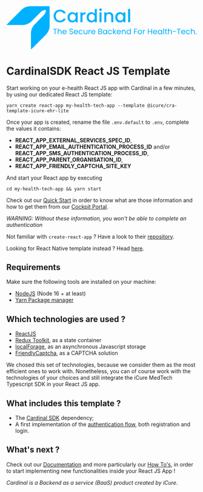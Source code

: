 <div>
    <a href="https://cardinalsdk.com/en">
        <svg width="690" height="157" viewBox="0 0 690 157" fill="none" xmlns="http://www.w3.org/2000/svg">
            <path fill-rule="evenodd" clip-rule="evenodd" d="M156.419 0.0635223V53.5755C156.148 65.1075 157.312 74.9408 154.817 82.6182C150.783 95.0395 144.368 101.588 134.923 110.746C127.221 118.213 119.639 125.801 112.055 133.386C106.051 139.389 99.404 146.338 93.5307 152.137C91.532 154.112 90.328 155.16 88.9573 156.482V94.2808C89.0467 92.7128 89.12 91.8502 89.4147 90.6222C89.9333 88.4622 90.2653 86.2542 91.016 84.2182C93.3747 77.8155 96.2587 72.9168 99.9347 67.9822C102.983 65.0102 105.804 62.0355 108.853 59.0635C111.579 56.0662 114.224 53.6928 116.856 51.0595C120.744 47.0968 124.632 43.1315 128.52 39.1689C136.337 31.3515 141.969 26.8502 142.927 13.7849C134.649 13.6062 129.109 16.8902 124.632 20.6449C123.452 21.6355 122.141 23.2035 120.973 24.3035C120.336 24.9035 119.665 25.6288 119.601 25.6755C119.232 25.9449 117.623 27.6622 117.085 28.1915C114.932 30.3129 113.589 31.4728 111.14 34.1368C110.148 35.0515 108.929 36.4235 107.937 37.3382C105.675 39.6022 103.576 41.8048 101.307 43.9702C100.163 45.1902 98.7907 46.4102 97.6467 47.6289C93.6693 51.6062 89.712 56.0222 85.0693 59.2929C79.8 63.0035 73.796 65.5328 66.5467 67.0675C61.6773 68.0982 51.432 67.7542 44.136 67.7542H0C3.38 64.5168 19.708 48.0449 22.1813 45.5715C30.2627 37.4915 38.3413 29.4102 46.4227 21.3315C54.1867 13.5662 61.1587 5.95418 72.9493 2.12218C81.2093 -0.563156 92.92 0.0635223 103.821 0.0635223H156.419Z" fill="#00B1FF"/>
            <path d="M182.629 81.484V83.556H177.309V101H174.761V83.556H169.413V81.484H182.629ZM193.381 85.376C194.539 85.376 195.584 85.628 196.517 86.132C197.451 86.6173 198.179 87.3547 198.701 88.344C199.243 89.3333 199.513 90.5373 199.513 91.956V101H196.993V92.32C196.993 90.7893 196.611 89.6227 195.845 88.82C195.08 87.9987 194.035 87.588 192.709 87.588C191.365 87.588 190.292 88.008 189.489 88.848C188.705 89.688 188.313 90.9107 188.313 92.516V101H185.765V80.28H188.313V87.84C188.817 87.056 189.508 86.4493 190.385 86.02C191.281 85.5907 192.28 85.376 193.381 85.376ZM217.676 92.74C217.676 93.2253 217.648 93.7387 217.592 94.28H205.328C205.421 95.792 205.934 96.9773 206.868 97.836C207.82 98.676 208.968 99.096 210.312 99.096C211.413 99.096 212.328 98.844 213.056 98.34C213.802 97.8173 214.325 97.1267 214.624 96.268H217.368C216.957 97.7427 216.136 98.9467 214.904 99.88C213.672 100.795 212.141 101.252 210.312 101.252C208.856 101.252 207.549 100.925 206.392 100.272C205.253 99.6187 204.357 98.6947 203.704 97.5C203.05 96.2867 202.724 94.8867 202.724 93.3C202.724 91.7133 203.041 90.3227 203.676 89.128C204.31 87.9333 205.197 87.0187 206.336 86.384C207.493 85.7307 208.818 85.404 210.312 85.404C211.768 85.404 213.056 85.7213 214.176 86.356C215.296 86.9907 216.154 87.868 216.752 88.988C217.368 90.0893 217.676 91.34 217.676 92.74ZM215.044 92.208C215.044 91.2373 214.829 90.4067 214.4 89.716C213.97 89.0067 213.382 88.4747 212.636 88.12C211.908 87.7467 211.096 87.56 210.2 87.56C208.912 87.56 207.81 87.9707 206.896 88.792C206 89.6133 205.486 90.752 205.356 92.208H215.044ZM234.692 101.196C233.404 101.196 232.246 100.972 231.22 100.524C230.212 100.057 229.418 99.4227 228.84 98.62C228.261 97.7987 227.962 96.856 227.944 95.792H230.66C230.753 96.7067 231.126 97.4813 231.78 98.116C232.452 98.732 233.422 99.04 234.692 99.04C235.905 99.04 236.857 98.7413 237.548 98.144C238.257 97.528 238.612 96.744 238.612 95.792C238.612 95.0453 238.406 94.4387 237.996 93.972C237.585 93.5053 237.072 93.1507 236.456 92.908C235.84 92.6653 235.009 92.404 233.964 92.124C232.676 91.788 231.64 91.452 230.856 91.116C230.09 90.78 229.428 90.2573 228.868 89.548C228.326 88.82 228.056 87.8493 228.056 86.636C228.056 85.572 228.326 84.6293 228.868 83.808C229.409 82.9867 230.165 82.352 231.136 81.904C232.125 81.456 233.254 81.232 234.524 81.232C236.353 81.232 237.846 81.6893 239.004 82.604C240.18 83.5187 240.842 84.732 240.992 86.244H238.192C238.098 85.4973 237.706 84.844 237.016 84.284C236.325 83.7053 235.41 83.416 234.272 83.416C233.208 83.416 232.34 83.696 231.668 84.256C230.996 84.7973 230.66 85.5627 230.66 86.552C230.66 87.2613 230.856 87.84 231.248 88.288C231.658 88.736 232.153 89.0813 232.732 89.324C233.329 89.548 234.16 89.8093 235.224 90.108C236.512 90.4627 237.548 90.8173 238.332 91.172C239.116 91.508 239.788 92.04 240.348 92.768C240.908 93.4773 241.188 94.448 241.188 95.68C241.188 96.632 240.936 97.528 240.432 98.368C239.928 99.208 239.181 99.8893 238.192 100.412C237.202 100.935 236.036 101.196 234.692 101.196ZM258.937 92.74C258.937 93.2253 258.909 93.7387 258.853 94.28H246.589C246.683 95.792 247.196 96.9773 248.129 97.836C249.081 98.676 250.229 99.096 251.573 99.096C252.675 99.096 253.589 98.844 254.317 98.34C255.064 97.8173 255.587 97.1267 255.885 96.268H258.629C258.219 97.7427 257.397 98.9467 256.165 99.88C254.933 100.795 253.403 101.252 251.573 101.252C250.117 101.252 248.811 100.925 247.653 100.272C246.515 99.6187 245.619 98.6947 244.965 97.5C244.312 96.2867 243.985 94.8867 243.985 93.3C243.985 91.7133 244.303 90.3227 244.937 89.128C245.572 87.9333 246.459 87.0187 247.597 86.384C248.755 85.7307 250.08 85.404 251.573 85.404C253.029 85.404 254.317 85.7213 255.437 86.356C256.557 86.9907 257.416 87.868 258.013 88.988C258.629 90.0893 258.937 91.34 258.937 92.74ZM256.305 92.208C256.305 91.2373 256.091 90.4067 255.661 89.716C255.232 89.0067 254.644 88.4747 253.897 88.12C253.169 87.7467 252.357 87.56 251.461 87.56C250.173 87.56 249.072 87.9707 248.157 88.792C247.261 89.6133 246.748 90.752 246.617 92.208H256.305ZM261.349 93.3C261.349 91.7133 261.666 90.332 262.301 89.156C262.935 87.9613 263.813 87.0373 264.933 86.384C266.071 85.7307 267.369 85.404 268.825 85.404C270.71 85.404 272.259 85.8613 273.473 86.776C274.705 87.6907 275.517 88.96 275.909 90.584H273.165C272.903 89.6507 272.39 88.9133 271.625 88.372C270.878 87.8307 269.945 87.56 268.825 87.56C267.369 87.56 266.193 88.064 265.297 89.072C264.401 90.0613 263.953 91.4707 263.953 93.3C263.953 95.148 264.401 96.576 265.297 97.584C266.193 98.592 267.369 99.096 268.825 99.096C269.945 99.096 270.878 98.8347 271.625 98.312C272.371 97.7893 272.885 97.0427 273.165 96.072H275.909C275.498 97.64 274.677 98.9 273.445 99.852C272.213 100.785 270.673 101.252 268.825 101.252C267.369 101.252 266.071 100.925 264.933 100.272C263.813 99.6187 262.935 98.6947 262.301 97.5C261.666 96.3053 261.349 94.9053 261.349 93.3ZM292.916 85.656V101H290.368V98.732C289.883 99.516 289.202 100.132 288.324 100.58C287.466 101.009 286.514 101.224 285.468 101.224C284.274 101.224 283.2 100.981 282.248 100.496C281.296 99.992 280.54 99.2453 279.98 98.256C279.439 97.2667 279.168 96.0627 279.168 94.644V85.656H281.688V94.308C281.688 95.82 282.071 96.9867 282.836 97.808C283.602 98.6107 284.647 99.012 285.972 99.012C287.335 99.012 288.408 98.592 289.192 97.752C289.976 96.912 290.368 95.6893 290.368 94.084V85.656H292.916ZM299.767 88.148C300.215 87.2707 300.849 86.5893 301.671 86.104C302.511 85.6187 303.528 85.376 304.723 85.376V88.008H304.051C301.195 88.008 299.767 89.5573 299.767 92.656V101H297.219V85.656H299.767V88.148ZM321.664 92.74C321.664 93.2253 321.636 93.7387 321.58 94.28H309.316C309.409 95.792 309.922 96.9773 310.856 97.836C311.808 98.676 312.956 99.096 314.3 99.096C315.401 99.096 316.316 98.844 317.044 98.34C317.79 97.8173 318.313 97.1267 318.612 96.268H321.356C320.945 97.7427 320.124 98.9467 318.892 99.88C317.66 100.795 316.129 101.252 314.3 101.252C312.844 101.252 311.537 100.925 310.38 100.272C309.241 99.6187 308.345 98.6947 307.692 97.5C307.038 96.2867 306.712 94.8867 306.712 93.3C306.712 91.7133 307.029 90.3227 307.664 89.128C308.298 87.9333 309.185 87.0187 310.324 86.384C311.481 85.7307 312.806 85.404 314.3 85.404C315.756 85.404 317.044 85.7213 318.164 86.356C319.284 86.9907 320.142 87.868 320.74 88.988C321.356 90.0893 321.664 91.34 321.664 92.74ZM319.032 92.208C319.032 91.2373 318.817 90.4067 318.388 89.716C317.958 89.0067 317.37 88.4747 316.624 88.12C315.896 87.7467 315.084 87.56 314.188 87.56C312.9 87.56 311.798 87.9707 310.884 88.792C309.988 89.6133 309.474 90.752 309.344 92.208H319.032ZM342.264 90.948C342.973 91.06 343.617 91.3493 344.196 91.816C344.793 92.2827 345.26 92.8613 345.596 93.552C345.951 94.2427 346.128 94.98 346.128 95.764C346.128 96.7533 345.876 97.6493 345.372 98.452C344.868 99.236 344.131 99.8613 343.16 100.328C342.208 100.776 341.079 101 339.772 101H332.492V81.484H339.492C340.817 81.484 341.947 81.708 342.88 82.156C343.813 82.5853 344.513 83.1733 344.98 83.92C345.447 84.6667 345.68 85.5067 345.68 86.44C345.68 87.5973 345.363 88.5587 344.728 89.324C344.112 90.0707 343.291 90.612 342.264 90.948ZM335.04 89.912H339.324C340.519 89.912 341.443 89.632 342.096 89.072C342.749 88.512 343.076 87.7373 343.076 86.748C343.076 85.7587 342.749 84.984 342.096 84.424C341.443 83.864 340.5 83.584 339.268 83.584H335.04V89.912ZM339.548 98.9C340.817 98.9 341.807 98.6013 342.516 98.004C343.225 97.4067 343.58 96.576 343.58 95.512C343.58 94.4293 343.207 93.58 342.46 92.964C341.713 92.3293 340.715 92.012 339.464 92.012H335.04V98.9H339.548ZM348.712 93.272C348.712 91.704 349.029 90.332 349.664 89.156C350.298 87.9613 351.166 87.0373 352.268 86.384C353.388 85.7307 354.629 85.404 355.992 85.404C357.336 85.404 358.502 85.6933 359.492 86.272C360.481 86.8507 361.218 87.5787 361.704 88.456V85.656H364.28V101H361.704V98.144C361.2 99.04 360.444 99.7867 359.436 100.384C358.446 100.963 357.289 101.252 355.964 101.252C354.601 101.252 353.369 100.916 352.268 100.244C351.166 99.572 350.298 98.6293 349.664 97.416C349.029 96.2027 348.712 94.8213 348.712 93.272ZM361.704 93.3C361.704 92.1427 361.47 91.1347 361.004 90.276C360.537 89.4173 359.902 88.764 359.1 88.316C358.316 87.8493 357.448 87.616 356.496 87.616C355.544 87.616 354.676 87.84 353.892 88.288C353.108 88.736 352.482 89.3893 352.016 90.248C351.549 91.1067 351.316 92.1147 351.316 93.272C351.316 94.448 351.549 95.4747 352.016 96.352C352.482 97.2107 353.108 97.8733 353.892 98.34C354.676 98.788 355.544 99.012 356.496 99.012C357.448 99.012 358.316 98.788 359.1 98.34C359.902 97.8733 360.537 97.2107 361.004 96.352C361.47 95.4747 361.704 94.4573 361.704 93.3ZM367.634 93.3C367.634 91.7133 367.951 90.332 368.586 89.156C369.22 87.9613 370.098 87.0373 371.218 86.384C372.356 85.7307 373.654 85.404 375.11 85.404C376.995 85.404 378.544 85.8613 379.758 86.776C380.99 87.6907 381.802 88.96 382.194 90.584H379.45C379.188 89.6507 378.675 88.9133 377.91 88.372C377.163 87.8307 376.23 87.56 375.11 87.56C373.654 87.56 372.478 88.064 371.582 89.072C370.686 90.0613 370.238 91.4707 370.238 93.3C370.238 95.148 370.686 96.576 371.582 97.584C372.478 98.592 373.654 99.096 375.11 99.096C376.23 99.096 377.163 98.8347 377.91 98.312C378.656 97.7893 379.17 97.0427 379.45 96.072H382.194C381.783 97.64 380.962 98.9 379.73 99.852C378.498 100.785 376.958 101.252 375.11 101.252C373.654 101.252 372.356 100.925 371.218 100.272C370.098 99.6187 369.22 98.6947 368.586 97.5C367.951 96.3053 367.634 94.9053 367.634 93.3ZM394.162 101L388.142 94.224V101H385.594V80.28H388.142V92.46L394.05 85.656H397.606L390.382 93.3L397.634 101H394.162ZM414.004 92.74C414.004 93.2253 413.976 93.7387 413.92 94.28H401.656C401.749 95.792 402.262 96.9773 403.196 97.836C404.148 98.676 405.296 99.096 406.64 99.096C407.741 99.096 408.656 98.844 409.384 98.34C410.13 97.8173 410.653 97.1267 410.952 96.268H413.696C413.285 97.7427 412.464 98.9467 411.232 99.88C410 100.795 408.469 101.252 406.64 101.252C405.184 101.252 403.877 100.925 402.72 100.272C401.581 99.6187 400.685 98.6947 400.032 97.5C399.378 96.2867 399.052 94.8867 399.052 93.3C399.052 91.7133 399.369 90.3227 400.004 89.128C400.638 87.9333 401.525 87.0187 402.664 86.384C403.821 85.7307 405.146 85.404 406.64 85.404C408.096 85.404 409.384 85.7213 410.504 86.356C411.624 86.9907 412.482 87.868 413.08 88.988C413.696 90.0893 414.004 91.34 414.004 92.74ZM411.372 92.208C411.372 91.2373 411.157 90.4067 410.728 89.716C410.298 89.0067 409.71 88.4747 408.964 88.12C408.236 87.7467 407.424 87.56 406.528 87.56C405.24 87.56 404.138 87.9707 403.224 88.792C402.328 89.6133 401.814 90.752 401.684 92.208H411.372ZM424.843 85.376C426.71 85.376 428.222 85.9453 429.379 87.084C430.536 88.204 431.115 89.828 431.115 91.956V101H428.595V92.32C428.595 90.7893 428.212 89.6227 427.447 88.82C426.682 87.9987 425.636 87.588 424.311 87.588C422.967 87.588 421.894 88.008 421.091 88.848C420.307 89.688 419.915 90.9107 419.915 92.516V101H417.367V85.656H419.915V87.84C420.419 87.056 421.1 86.4493 421.959 86.02C422.836 85.5907 423.798 85.376 424.843 85.376ZM434.325 93.272C434.325 91.704 434.642 90.332 435.277 89.156C435.912 87.9613 436.78 87.0373 437.881 86.384C439.001 85.7307 440.252 85.404 441.633 85.404C442.828 85.404 443.938 85.684 444.965 86.244C445.992 86.7853 446.776 87.504 447.317 88.4V80.28H449.893V101H447.317V98.116C446.813 99.0307 446.066 99.7867 445.077 100.384C444.088 100.963 442.93 101.252 441.605 101.252C440.242 101.252 439.001 100.916 437.881 100.244C436.78 99.572 435.912 98.6293 435.277 97.416C434.642 96.2027 434.325 94.8213 434.325 93.272ZM447.317 93.3C447.317 92.1427 447.084 91.1347 446.617 90.276C446.15 89.4173 445.516 88.764 444.713 88.316C443.929 87.8493 443.061 87.616 442.109 87.616C441.157 87.616 440.289 87.84 439.505 88.288C438.721 88.736 438.096 89.3893 437.629 90.248C437.162 91.1067 436.929 92.1147 436.929 93.272C436.929 94.448 437.162 95.4747 437.629 96.352C438.096 97.2107 438.721 97.8733 439.505 98.34C440.289 98.788 441.157 99.012 442.109 99.012C443.061 99.012 443.929 98.788 444.713 98.34C445.516 97.8733 446.15 97.2107 446.617 96.352C447.084 95.4747 447.317 94.4573 447.317 93.3ZM472.696 81.484V83.556H464.212V90.136H471.1V92.208H464.212V101H461.664V81.484H472.696ZM482.465 101.252C481.028 101.252 479.721 100.925 478.545 100.272C477.388 99.6187 476.473 98.6947 475.801 97.5C475.148 96.2867 474.821 94.8867 474.821 93.3C474.821 91.732 475.157 90.3507 475.829 89.156C476.52 87.9427 477.453 87.0187 478.629 86.384C479.805 85.7307 481.121 85.404 482.577 85.404C484.033 85.404 485.349 85.7307 486.525 86.384C487.701 87.0187 488.625 87.9333 489.297 89.128C489.988 90.3227 490.333 91.7133 490.333 93.3C490.333 94.8867 489.979 96.2867 489.269 97.5C488.579 98.6947 487.636 99.6187 486.441 100.272C485.247 100.925 483.921 101.252 482.465 101.252ZM482.465 99.012C483.38 99.012 484.239 98.7973 485.041 98.368C485.844 97.9387 486.488 97.2947 486.973 96.436C487.477 95.5773 487.729 94.532 487.729 93.3C487.729 92.068 487.487 91.0227 487.001 90.164C486.516 89.3053 485.881 88.6707 485.097 88.26C484.313 87.8307 483.464 87.616 482.549 87.616C481.616 87.616 480.757 87.8307 479.973 88.26C479.208 88.6707 478.592 89.3053 478.125 90.164C477.659 91.0227 477.425 92.068 477.425 93.3C477.425 94.5507 477.649 95.6053 478.097 96.464C478.564 97.3227 479.18 97.9667 479.945 98.396C480.711 98.8067 481.551 99.012 482.465 99.012ZM496.231 88.148C496.679 87.2707 497.314 86.5893 498.135 86.104C498.975 85.6187 499.993 85.376 501.187 85.376V88.008H500.515C497.659 88.008 496.231 89.5573 496.231 92.656V101H493.683V85.656H496.231V88.148ZM526.63 81.484V101H524.082V92.152H514.142V101H511.594V81.484H514.142V90.052H524.082V81.484H526.63ZM544.98 92.74C544.98 93.2253 544.952 93.7387 544.896 94.28H532.632C532.726 95.792 533.239 96.9773 534.172 97.836C535.124 98.676 536.272 99.096 537.616 99.096C538.718 99.096 539.632 98.844 540.36 98.34C541.107 97.8173 541.63 97.1267 541.928 96.268H544.672C544.262 97.7427 543.44 98.9467 542.208 99.88C540.976 100.795 539.446 101.252 537.616 101.252C536.16 101.252 534.854 100.925 533.696 100.272C532.558 99.6187 531.662 98.6947 531.008 97.5C530.355 96.2867 530.028 94.8867 530.028 93.3C530.028 91.7133 530.346 90.3227 530.98 89.128C531.615 87.9333 532.502 87.0187 533.64 86.384C534.798 85.7307 536.123 85.404 537.616 85.404C539.072 85.404 540.36 85.7213 541.48 86.356C542.6 86.9907 543.459 87.868 544.056 88.988C544.672 90.0893 544.98 91.34 544.98 92.74ZM542.348 92.208C542.348 91.2373 542.134 90.4067 541.704 89.716C541.275 89.0067 540.687 88.4747 539.94 88.12C539.212 87.7467 538.4 87.56 537.504 87.56C536.216 87.56 535.115 87.9707 534.2 88.792C533.304 89.6133 532.791 90.752 532.66 92.208H542.348ZM547.392 93.272C547.392 91.704 547.709 90.332 548.344 89.156C548.978 87.9613 549.846 87.0373 550.948 86.384C552.068 85.7307 553.309 85.404 554.672 85.404C556.016 85.404 557.182 85.6933 558.172 86.272C559.161 86.8507 559.898 87.5787 560.384 88.456V85.656H562.96V101H560.384V98.144C559.88 99.04 559.124 99.7867 558.116 100.384C557.126 100.963 555.969 101.252 554.644 101.252C553.281 101.252 552.049 100.916 550.948 100.244C549.846 99.572 548.978 98.6293 548.344 97.416C547.709 96.2027 547.392 94.8213 547.392 93.272ZM560.384 93.3C560.384 92.1427 560.15 91.1347 559.684 90.276C559.217 89.4173 558.582 88.764 557.78 88.316C556.996 87.8493 556.128 87.616 555.176 87.616C554.224 87.616 553.356 87.84 552.572 88.288C551.788 88.736 551.162 89.3893 550.696 90.248C550.229 91.1067 549.996 92.1147 549.996 93.272C549.996 94.448 550.229 95.4747 550.696 96.352C551.162 97.2107 551.788 97.8733 552.572 98.34C553.356 98.788 554.224 99.012 555.176 99.012C556.128 99.012 556.996 98.788 557.78 98.34C558.582 97.8733 559.217 97.2107 559.684 96.352C560.15 95.4747 560.384 94.4573 560.384 93.3ZM569.813 80.28V101H567.265V80.28H569.813ZM577.264 87.756V96.8C577.264 97.5467 577.423 98.0787 577.74 98.396C578.057 98.6947 578.608 98.844 579.392 98.844H581.268V101H578.972C577.553 101 576.489 100.673 575.78 100.02C575.071 99.3667 574.716 98.2933 574.716 96.8V87.756H572.728V85.656H574.716V81.792H577.264V85.656H581.268V87.756H577.264ZM591.971 85.376C593.129 85.376 594.174 85.628 595.107 86.132C596.041 86.6173 596.769 87.3547 597.291 88.344C597.833 89.3333 598.103 90.5373 598.103 91.956V101H595.583V92.32C595.583 90.7893 595.201 89.6227 594.435 88.82C593.67 87.9987 592.625 87.588 591.299 87.588C589.955 87.588 588.882 88.008 588.079 88.848C587.295 89.688 586.903 90.9107 586.903 92.516V101H584.355V80.28H586.903V87.84C587.407 87.056 588.098 86.4493 588.975 86.02C589.871 85.5907 590.87 85.376 591.971 85.376ZM612.905 89.66V91.816H601.733V89.66H612.905ZM629.699 81.484V83.556H624.379V101H621.831V83.556H616.483V81.484H629.699ZM646.836 92.74C646.836 93.2253 646.808 93.7387 646.752 94.28H634.488C634.581 95.792 635.094 96.9773 636.028 97.836C636.98 98.676 638.128 99.096 639.472 99.096C640.573 99.096 641.488 98.844 642.216 98.34C642.962 97.8173 643.485 97.1267 643.784 96.268H646.528C646.117 97.7427 645.296 98.9467 644.064 99.88C642.832 100.795 641.301 101.252 639.472 101.252C638.016 101.252 636.709 100.925 635.552 100.272C634.413 99.6187 633.517 98.6947 632.864 97.5C632.21 96.2867 631.884 94.8867 631.884 93.3C631.884 91.7133 632.201 90.3227 632.836 89.128C633.47 87.9333 634.357 87.0187 635.496 86.384C636.653 85.7307 637.978 85.404 639.472 85.404C640.928 85.404 642.216 85.7213 643.336 86.356C644.456 86.9907 645.314 87.868 645.912 88.988C646.528 90.0893 646.836 91.34 646.836 92.74ZM644.204 92.208C644.204 91.2373 643.989 90.4067 643.56 89.716C643.13 89.0067 642.542 88.4747 641.796 88.12C641.068 87.7467 640.256 87.56 639.36 87.56C638.072 87.56 636.97 87.9707 636.056 88.792C635.16 89.6133 634.646 90.752 634.516 92.208H644.204ZM649.247 93.3C649.247 91.7133 649.564 90.332 650.199 89.156C650.834 87.9613 651.711 87.0373 652.831 86.384C653.97 85.7307 655.267 85.404 656.723 85.404C658.608 85.404 660.158 85.8613 661.371 86.776C662.603 87.6907 663.415 88.96 663.807 90.584H661.063C660.802 89.6507 660.288 88.9133 659.523 88.372C658.776 87.8307 657.843 87.56 656.723 87.56C655.267 87.56 654.091 88.064 653.195 89.072C652.299 90.0613 651.851 91.4707 651.851 93.3C651.851 95.148 652.299 96.576 653.195 97.584C654.091 98.592 655.267 99.096 656.723 99.096C657.843 99.096 658.776 98.8347 659.523 98.312C660.27 97.7893 660.783 97.0427 661.063 96.072H663.807C663.396 97.64 662.575 98.9 661.343 99.852C660.111 100.785 658.571 101.252 656.723 101.252C655.267 101.252 653.97 100.925 652.831 100.272C651.711 99.6187 650.834 98.6947 650.199 97.5C649.564 96.3053 649.247 94.9053 649.247 93.3ZM674.823 85.376C675.98 85.376 677.025 85.628 677.959 86.132C678.892 86.6173 679.62 87.3547 680.143 88.344C680.684 89.3333 680.955 90.5373 680.955 91.956V101H678.435V92.32C678.435 90.7893 678.052 89.6227 677.287 88.82C676.521 87.9987 675.476 87.588 674.151 87.588C672.807 87.588 671.733 88.008 670.931 88.848C670.147 89.688 669.755 90.9107 669.755 92.516V101H667.207V80.28H669.755V87.84C670.259 87.056 670.949 86.4493 671.827 86.02C672.723 85.5907 673.721 85.376 674.823 85.376ZM685.929 101.168C685.444 101.168 685.033 101 684.697 100.664C684.361 100.328 684.193 99.9173 684.193 99.432C684.193 98.9467 684.361 98.536 684.697 98.2C685.033 97.864 685.444 97.696 685.929 97.696C686.396 97.696 686.788 97.864 687.105 98.2C687.441 98.536 687.609 98.9467 687.609 99.432C687.609 99.9173 687.441 100.328 687.105 100.664C686.788 101 686.396 101.168 685.929 101.168Z" fill="#00B1FF"/>
            <path d="M170.866 35.315C170.866 30.895 171.884 26.93 173.921 23.42C176.001 19.91 178.796 17.18 182.306 15.23C185.859 13.2367 189.738 12.24 193.941 12.24C198.751 12.24 203.019 13.4317 206.746 15.815C210.516 18.155 213.246 21.4917 214.936 25.825H206.031C204.861 23.4417 203.236 21.665 201.156 20.495C199.076 19.325 196.671 18.74 193.941 18.74C190.951 18.74 188.286 19.4117 185.946 20.755C183.606 22.0983 181.764 24.0267 180.421 26.54C179.121 29.0533 178.471 31.9783 178.471 35.315C178.471 38.6517 179.121 41.5767 180.421 44.09C181.764 46.6033 183.606 48.5533 185.946 49.94C188.286 51.2833 190.951 51.955 193.941 51.955C196.671 51.955 199.076 51.37 201.156 50.2C203.236 49.03 204.861 47.2533 206.031 44.87H214.936C213.246 49.2033 210.516 52.54 206.746 54.88C203.019 57.22 198.751 58.39 193.941 58.39C189.694 58.39 185.816 57.415 182.306 55.465C178.796 53.4717 176.001 50.72 173.921 47.21C171.884 43.7 170.866 39.735 170.866 35.315ZM221.139 39.93C221.139 36.3333 221.876 33.1483 223.349 30.375C224.866 27.6017 226.903 25.4567 229.459 23.94C232.059 22.38 234.919 21.6 238.039 21.6C240.856 21.6 243.304 22.1633 245.384 23.29C247.508 24.3733 249.198 25.7383 250.454 27.385V22.185H257.929V58H250.454V52.67C249.198 54.36 247.486 55.7683 245.319 56.895C243.153 58.0217 240.683 58.585 237.909 58.585C234.833 58.585 232.016 57.805 229.459 56.245C226.903 54.6417 224.866 52.4317 223.349 49.615C221.876 46.755 221.139 43.5267 221.139 39.93ZM250.454 40.06C250.454 37.59 249.934 35.445 248.894 33.625C247.898 31.805 246.576 30.4183 244.929 29.465C243.283 28.5117 241.506 28.035 239.599 28.035C237.693 28.035 235.916 28.5117 234.269 29.465C232.623 30.375 231.279 31.74 230.239 33.56C229.243 35.3367 228.744 37.46 228.744 39.93C228.744 42.4 229.243 44.5667 230.239 46.43C231.279 48.2933 232.623 49.7233 234.269 50.72C235.959 51.6733 237.736 52.15 239.599 52.15C241.506 52.15 243.283 51.6733 244.929 50.72C246.576 49.7667 247.898 48.38 248.894 46.56C249.934 44.6967 250.454 42.53 250.454 40.06ZM275.072 27.385C276.155 25.565 277.585 24.1567 279.362 23.16C281.182 22.12 283.327 21.6 285.797 21.6V29.27H283.912C281.009 29.27 278.799 30.0067 277.282 31.48C275.809 32.9533 275.072 35.51 275.072 39.15V58H267.662V22.185H275.072V27.385ZM290.138 39.93C290.138 36.3333 290.875 33.1483 292.348 30.375C293.865 27.6017 295.902 25.4567 298.458 23.94C301.058 22.38 303.94 21.6 307.103 21.6C309.443 21.6 311.74 22.12 313.993 23.16C316.29 24.1567 318.11 25.5 319.453 27.19V9.9H326.928V58H319.453V52.605C318.24 54.3383 316.55 55.7683 314.383 56.895C312.26 58.0217 309.812 58.585 307.038 58.585C303.918 58.585 301.058 57.805 298.458 56.245C295.902 54.6417 293.865 52.4317 292.348 49.615C290.875 46.755 290.138 43.5267 290.138 39.93ZM319.453 40.06C319.453 37.59 318.933 35.445 317.893 33.625C316.897 31.805 315.575 30.4183 313.928 29.465C312.282 28.5117 310.505 28.035 308.598 28.035C306.692 28.035 304.915 28.5117 303.268 29.465C301.622 30.375 300.278 31.74 299.238 33.56C298.242 35.3367 297.743 37.46 297.743 39.93C297.743 42.4 298.242 44.5667 299.238 46.43C300.278 48.2933 301.622 49.7233 303.268 50.72C304.958 51.6733 306.735 52.15 308.598 52.15C310.505 52.15 312.282 51.6733 313.928 50.72C315.575 49.7667 316.897 48.38 317.893 46.56C318.933 44.6967 319.453 42.53 319.453 40.06ZM340.431 17.44C339.088 17.44 337.961 16.985 337.051 16.075C336.141 15.165 335.686 14.0383 335.686 12.695C335.686 11.3517 336.141 10.225 337.051 9.315C337.961 8.405 339.088 7.95 340.431 7.95C341.731 7.95 342.836 8.405 343.746 9.315C344.656 10.225 345.111 11.3517 345.111 12.695C345.111 14.0383 344.656 15.165 343.746 16.075C342.836 16.985 341.731 17.44 340.431 17.44ZM344.071 22.185V58H336.661V22.185H344.071ZM371.87 21.6C374.686 21.6 377.2 22.185 379.41 23.355C381.663 24.525 383.418 26.2583 384.675 28.555C385.931 30.8517 386.56 33.625 386.56 36.875V58H379.215V37.98C379.215 34.7733 378.413 32.325 376.81 30.635C375.206 28.9017 373.018 28.035 370.245 28.035C367.471 28.035 365.261 28.9017 363.615 30.635C362.011 32.325 361.21 34.7733 361.21 37.98V58H353.8V22.185H361.21V26.28C362.423 24.8067 363.961 23.6583 365.825 22.835C367.731 22.0117 369.746 21.6 371.87 21.6ZM393.542 39.93C393.542 36.3333 394.278 33.1483 395.752 30.375C397.268 27.6017 399.305 25.4567 401.862 23.94C404.462 22.38 407.322 21.6 410.442 21.6C413.258 21.6 415.707 22.1633 417.787 23.29C419.91 24.3733 421.6 25.7383 422.857 27.385V22.185H430.332V58H422.857V52.67C421.6 54.36 419.888 55.7683 417.722 56.895C415.555 58.0217 413.085 58.585 410.312 58.585C407.235 58.585 404.418 57.805 401.862 56.245C399.305 54.6417 397.268 52.4317 395.752 49.615C394.278 46.755 393.542 43.5267 393.542 39.93ZM422.857 40.06C422.857 37.59 422.337 35.445 421.297 33.625C420.3 31.805 418.978 30.4183 417.332 29.465C415.685 28.5117 413.908 28.035 412.002 28.035C410.095 28.035 408.318 28.5117 406.672 29.465C405.025 30.375 403.682 31.74 402.642 33.56C401.645 35.3367 401.147 37.46 401.147 39.93C401.147 42.4 401.645 44.5667 402.642 46.43C403.682 48.2933 405.025 49.7233 406.672 50.72C408.362 51.6733 410.138 52.15 412.002 52.15C413.908 52.15 415.685 51.6733 417.332 50.72C418.978 49.7667 420.3 48.38 421.297 46.56C422.337 44.6967 422.857 42.53 422.857 40.06ZM447.474 9.9V58H440.064V9.9H447.474Z" fill="#00B1FF"/>
        </svg>
    </a>
    <h1>CardinalSDK React JS Template</h1>
</div>
Start working on your e-health React JS app with Cardinal in a few minutes, by using our dedicated React JS template: 

```
yarn create react-app my-health-tech-app --template @icure/cra-template-icure-ehr-lite
```

Once your app is created, rename the file `.env.default` to `.env`, complete the values it contains:
- **REACT_APP_EXTERNAL_SERVICES_SPEC_ID**,
- **REACT_APP_EMAIL_AUTHENTICATION_PROCESS_ID** and/or **REACT_APP_SMS_AUTHENTICATION_PROCESS_ID**,
- **REACT_APP_PARENT_ORGANISATION_ID**,
- **REACT_APP_FRIENDLY_CAPTCHA_SITE_KEY**

And start your React app by executing

```
cd my-health-tech-app && yarn start
```


Check out our [Quick Start](https://docs.icure.com/how-to/index) in order to know what are those information and how to get them from our [Cockpit Portal](https://cockpit.icure.cloud/).

*WARNING: Without these information, you won't be able to complete an authentication*

Not familiar with `create-react-app` ? Have a look to their [repository](https://github.com/facebook/create-react-apphttps://github.com/facebook/create-react-app).

Looking for React Native template instead ? Head [here](https://github.com/icure/icure-medical-device-react-native-boilerplate-app-template).


## Requirements
Make sure the following tools are installed on your machine:
- [NodeJS](https://nodejs.org/en) (Node 16 + at least)
- [Yarn Package manager](https://yarnpkg.com/getting-started/install)


## Which technologies are used ?
- [ReactJS](https://react.dev/)
- [Redux Toolkit](https://redux-toolkit.js.org/), as a state container
- [localForage](https://github.com/localForage/localForage), as an asynchronous Javascript storage
- [FriendlyCaptcha](https://friendlycaptcha.com/), as a CAPTCHA solution

We chosed this set of technologies, because we consider them as the most efficient ones to work with.
Nonetheless, you can of course work with the technologies of your choices and still integrate the iCure MedTech Typescript SDK in your React JS app.


## What includes this template ?
- The [Cardinal SDK](https://github.com/icure) dependency;
- A first implementation of the [authentication flow](https://docs.icure.com/how-to/initialize-the-sdk/), both registration and login.


## What's next ?
Check out our [Documentation](https://docs.icure.com/) and more particularly our [How To's](https://docs.icure.com/how-to/index), in order to start implementing new functionalities inside your React JS App !

*Cardinal is a Backend as a service (BaaS) product created by iCure.*
